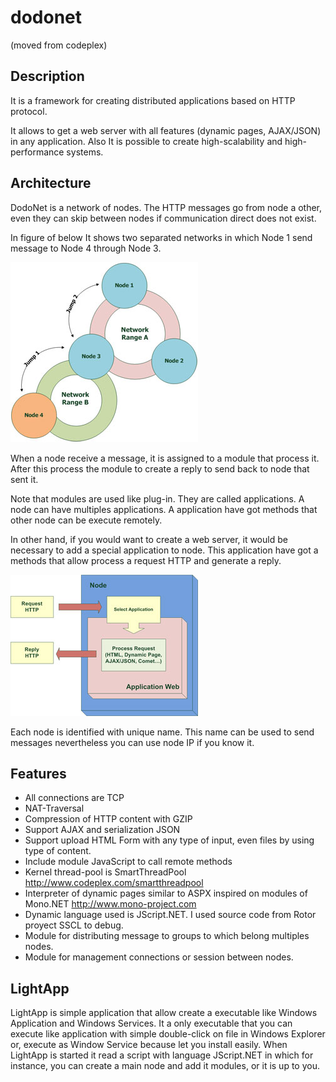 # dodonet 
(moved from codeplex)

## Description

It is a framework for creating distributed applications based on HTTP protocol.

It allows to get a web server with all features (dynamic pages, AJAX/JSON) in any application. 
Also It is possible to create high-scalability and high-performance systems.

## Architecture

DodoNet is a network of nodes. The HTTP messages go from node a other, 
even they can skip between nodes if communication direct does not exist.

In figure of below It shows two separated networks in which Node 1 send message to
Node 4 through Node 3.

![image](https://raw.githubusercontent.com/blancosj/dodonet/master/Resources/scheme_jumps.jpg)

When a node receive a message, it is assigned to a module that process it.
After this process the module to create a reply to send back to node that sent it.

Note that modules are used like plug-in. They are called applications. A node can have multiples applications.
A application have got methods that other node can be execute remotely.

In other hand, if you would want to create a web server, it would be necessary to add a special application to node.
This application have got a methods that allow process a request HTTP and generate a reply.

![image](https://raw.githubusercontent.com/blancosj/dodonet/master/Resources/process_http.jpg)


Each node is identified with unique name. This name can be used to send messages nevertheless you can use node IP
if you know it.

## Features
- All connections are TCP
- NAT-Traversal
- Compression of HTTP content with GZIP
- Support AJAX and serialization JSON
- Support upload HTML Form with any type of input, even files by using type of content.
- Include module JavaScript to call remote methods
- Kernel thread-pool is SmartThreadPool http://www.codeplex.com/smartthreadpool
- Interpreter of dynamic pages similar to ASPX inspired on modules of Mono.NET http://www.mono-project.com
- Dynamic language used is JScript.NET. I used source code from Rotor proyect SSCL to debug.
- Module for distributing message to groups to which belong multiples nodes.
- Module for management connections or session between nodes.

## LightApp

LightApp is simple application that allow create a executable like Windows Application and Windows Services. 
It a only executable that you can execute like application with simple double-click on file in Windows Explorer or, 
execute as Window Service because let you install easily. When LightApp is started it read a script with 
language JScript.NET in which for instance, you can create a main node and add it modules, or it is up to you. 